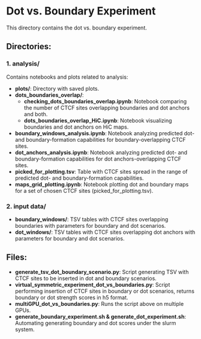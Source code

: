 # Dot vs. Boundary Experiment

This directory contains the dot vs. boundary experiment.

## Directories:

### 1. analysis/
Contains notebooks and plots related to analysis:
- **plots/**: Directory with saved plots.
- **dots_boundaries_overlap/**:
    - **checking_dots_boundaries_overlap.ipynb**: Notebook comparing the number of CTCF sites overlapping boundaries and dot anchors and both.
    - **dots_boundaries_overlap_HiC.ipynb**: Notebook visualizing boundaries and dot anchors on HiC maps.
- **boundary_windows_analysis.ipynb**: Notebook analyzing predicted dot- and boundary-formation capabilities for boundary-overlapping CTCF sites.
- **dot_anchors_analysis.ipynb**: Notebook analyzing predicted dot- and boundary-formation capabilities for dot anchors-overlapping CTCF sites.
- **picked_for_plotting.tsv**: Table with CTCF sites spread in the range of predicted dot- and boundary-formation capabilities.
- **maps_grid_plotting.ipynb**: Notebook plotting dot and boundary maps for a set of chosen CTCF sites (picked_for_plotting.tsv).

### 2. input data/
- **boundary_windows/**: TSV tables with CTCF sites overlapping boundaries with parameters for boundary and dot scenarios.
- **dot_windows/**: TSV tables with CTCF sites overlapping dot anchors with parameters for boundary and dot scenarios.

## Files:

- **generate_tsv_dot_boundary_scenario.py**: Script generating TSV with CTCF sites to be inserted in dot and boundary scenarios.
- **virtual_symmetric_experiment_dot_vs_boundaries.py**: Script performing insertion of CTCF sites in boundary or dot scenarios, returns boundary or dot strength scores in h5 format.
- **multiGPU_dot_vs_boundaries.py**: Runs the script above on multiple GPUs.
- **generate_boundary_experiment.sh & generate_dot_experiment.sh**: Automating generating boundary and dot scores under the slurm system.